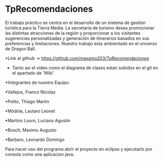 # TpRecomendaciones
El trabajo práctico se centra en el desarrollo de un sistema de gestión turística para la Tierra Media.
La secretaría de turismo desea promocionar las distintas atracciones de la región y proporcionar a los visitantes 
sugerencias personalizadas y generación de itinerarios basados en sus preferencias y limitaciones.
Nuestro trabajo esta ambientado en el universo de Dragon Ball.

*Link al github -> https://github.com/maxamo203/TpRecomendaciones

* Tanto asi el video como el diagrama de clases estan subidos en el git en el apartado de 'Wiki'

*Integrantes de nuestro Equipo:

•Vallejos, Franco Nicolas

•Polito, Thiago Martin

•Módola, Lautaro Leonel

•Martins Louro, Luciano Agustín

•Bosch, Maximo Augusto

•Barbaro, Leonardo Domingo


Para hacer uso del programa abrir el proyecto en eclipse y ejecutarlo por consola como una aplicacion java.
